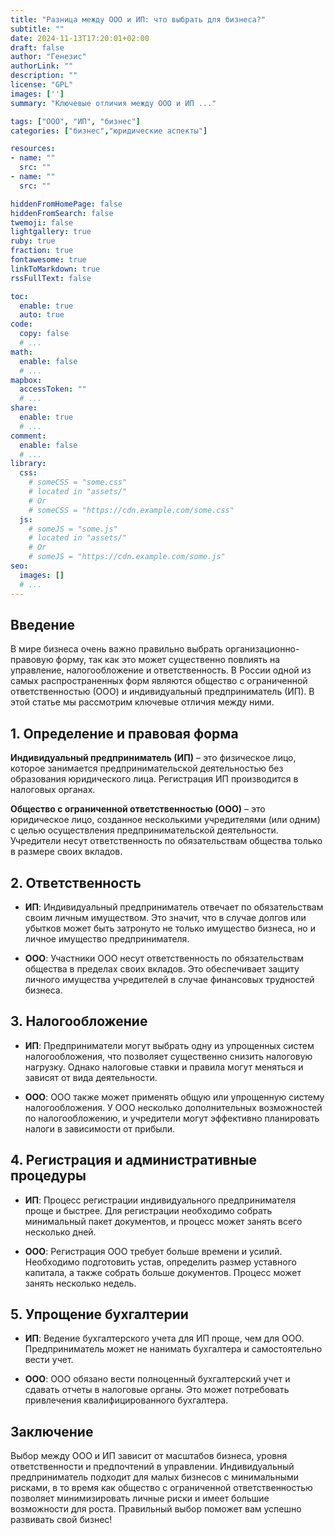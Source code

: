 ```yaml
---
title: "Разница между ООО и ИП: что выбрать для бизнеса?"
subtitle: ""
date: 2024-11-13T17:20:01+02:00
draft: false
author: "Генезис"
authorLink: ""
description: ""
license: "GPL"
images: ['']
summary: "Ключевые отличия между ООО и ИП ..."

tags: ["ООО", "ИП", "бизнес"]
categories: ["бизнес","юридические аспекты"]

resources:
- name: ""
  src: ""
- name: ""
  src: ""

hiddenFromHomePage: false
hiddenFromSearch: false
twemoji: false
lightgallery: true
ruby: true
fraction: true
fontawesome: true
linkToMarkdown: true
rssFullText: false

toc:
  enable: true
  auto: true
code:
  copy: false
  # ...
math:
  enable: false
  # ...
mapbox:
  accessToken: ""
  # ...
share:
  enable: true
  # ...
comment:
  enable: false
  # ...
library:
  css:
    # someCSS = "some.css"
    # located in "assets/"
    # Or
    # someCSS = "https://cdn.example.com/some.css"
  js:
    # someJS = "some.js"
    # located in "assets/"
    # Or
    # someJS = "https://cdn.example.com/some.js"
seo:
  images: []
  # ...
---
```

## Введение

В мире бизнеса очень важно правильно выбрать организационно-правовую форму, так как это может существенно повлиять на управление, налогообложение и ответственность. В России одной из самых распространенных форм являются общество с ограниченной ответственностью (ООО) и индивидуальный предприниматель (ИП). В этой статье мы рассмотрим ключевые отличия между ними.

## 1. Определение и правовая форма

**Индивидуальный предприниматель (ИП)** – это физическое лицо, которое занимается предпринимательской деятельностью без образования юридического лица. Регистрация ИП производится в налоговых органах.

**Общество с ограниченной ответственностью (ООО)** – это юридическое лицо, созданное несколькими учредителями (или одним) с целью осуществления предпринимательской деятельности. Учредители несут ответственность по обязательствам общества только в размере своих вкладов.

## 2. Ответственность

- **ИП**: Индивидуальный предприниматель отвечает по обязательствам своим личным имуществом. Это значит, что в случае долгов или убытков может быть затронуто не только имущество бизнеса, но и личное имущество предпринимателя.

- **ООО**: Участники ООО несут ответственность по обязательствам общества в пределах своих вкладов. Это обеспечивает защиту личного имущества учредителей в случае финансовых трудностей бизнеса.

## 3. Налогообложение

- **ИП**: Предприниматели могут выбрать одну из упрощенных систем налогообложения, что позволяет существенно снизить налоговую нагрузку. Однако налоговые ставки и правила могут меняться и зависят от вида деятельности.

- **ООО**: ООО также может применять общую или упрощенную систему налогообложения. У ООО несколько дополнительных возможностей по налогообложению, и учредители могут эффективно планировать налоги в зависимости от прибыли.

## 4. Регистрация и административные процедуры

- **ИП**: Процесс регистрации индивидуального предпринимателя проще и быстрее. Для регистрации необходимо собрать минимальный пакет документов, и процесс может занять всего несколько дней.

- **ООО**: Регистрация ООО требует больше времени и усилий. Необходимо подготовить устав, определить размер уставного капитала, а также собрать больше документов. Процесс может занять несколько недель.

## 5. Упрощение бухгалтерии

- **ИП**: Ведение бухгалтерского учета для ИП проще, чем для ООО. Предприниматель может не нанимать бухгалтера и самостоятельно вести учет.

- **ООО**: ООО обязано вести полноценный бухгалтерский учет и сдавать отчеты в налоговые органы. Это может потребовать привлечения квалифицированного бухгалтера.

## Заключение

Выбор между ООО и ИП зависит от масштабов бизнеса, уровня ответственности и предпочтений в управлении. Индивидуальный предприниматель подходит для малых бизнесов с минимальными рисками, в то время как общество с ограниченной ответственностью позволяет минимизировать личные риски и имеет большие возможности для роста. Правильный выбор поможет вам успешно развивать свой бизнес!